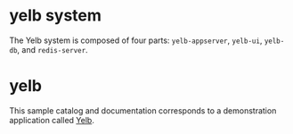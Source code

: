# yelb system

The Yelb system is composed of four parts: `yelb-appserver`, `yelb-ui`, `yelb-db`, and `redis-server`.

# yelb

This sample catalog and documentation corresponds to a demonstration application called [Yelb](https://github.com/mreferre/yelb).